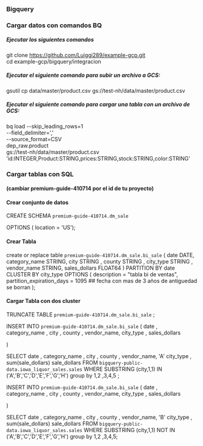 ### Bigquery




### Cargar datos con comandos BQ


##### Ejecutar los siguientes comandos 

git clone https://github.com/Luiggi289/example-gcp.git  
cd example-gcp/bigquery/integracion



##### Ejecutar el siguiente comando para subir un archivo a GCS:

gsutil cp data/master/product.csv gs://test-nh/data/master/product.csv

##### Ejecutar el siguiente comando para cargar una tabla con un archivo de GCS:
bq load --skip_leading_rows=1 \
--field_delimiter=',' \
--source_format=CSV \
dep_raw.product \
gs://test-nh/data/master/product.csv \
'id:INTEGER,Product:STRING,prices:STRING,stock:STRING,color:STRING'



### Cargar tablas con SQL
####  (cambiar premium-guide-410714 por el id de tu proyecto)

#### Crear conjunto de datos 

CREATE SCHEMA `premium-guide-410714.dm_sale` 

  OPTIONS (    location = 'US'); 



#### Crear Tabla 


create or replace table  `premium-guide-410714.dm_sale.bi_sale`
(
date DATE,
category_name STRING,
city STRING ,
county STRING ,
city_type STRING ,
vendor_name STRING,
sales_dollars FLOAT64 
) 
PARTITION BY date
CLUSTER BY city_type
OPTIONS (
  description = "tabla bi de ventas",
  partition_expiration_days = 1095 ## fecha con mas de 3 años de antiguedad se borran
);


#### Cargar Tabla con dos cluster
TRUNCATE TABLE  `premium-guide-410714.dm_sale.bi_sale` ;

INSERT INTO `premium-guide-410714.dm_sale.bi_sale`
(
date ,
category_name ,
city  ,
county  ,
vendor_name,
city_type  ,
sales_dollars  

)

SELECT date ,
category_name ,
city  ,
county  ,
vendor_name,
'A' city_type  , 
sum(sale_dollars) sale_dollars
FROM `bigquery-public-data.iowa_liquor_sales.sales` 
WHERE SUBSTRING (city,1,1) IN ('A','B','C','D','E','F','G','H')
group by 1,2 ,3,4,5
;




INSERT INTO `premium-guide-410714.dm_sale.bi_sale`
(
date ,
category_name ,
city  ,
county  ,
vendor_name,
city_type  ,
sales_dollars  

)


SELECT date ,
category_name ,
city  ,
county  ,
vendor_name,
'B' city_type  , 
sum(sale_dollars) sale_dollars
FROM `bigquery-public-data.iowa_liquor_sales.sales` 
WHERE SUBSTRING (city,1,1) NOT IN ('A','B','C','D','E','F','G','H')
group by 1,2 ,3,4,5;


